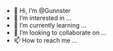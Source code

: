 - 👋 Hi, I’m @Gunnster
- 👀 I’m interested in ...
- 🌱 I’m currently learning ...
- 💞️ I’m looking to collaborate on ...
- 📫 How to reach me ...

<!---
Gunnster/Gunnster is a ✨ special ✨ repository because its `README.md` (this file) appears on your GitHub profile.
You can click the Preview link to take a look at your changes.
--->
